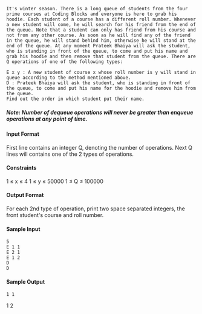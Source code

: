 ```
It's winter season. There is a long queue of students from the four prime courses at Coding Blocks and everyone is here to grab his hoodie. Each student of a course has a different roll number. Whenever a new student will come, he will search for his friend from the end of the queue. Note that a student can only has friend from his course and not from any other course. As soon as he will find any of the friend in the queue, he will stand behind him, otherwise he will stand at the end of the queue. At any moment Prateek Bhaiya will ask the student, who is standing in front of the queue, to come and put his name and grab his hoodie and then remove that student from the queue. There are Q operations of one of the following types:

E x y : A new student of course x whose roll number is y will stand in queue according to the method mentioned above.
D : Prateek Bhaiya will ask the student, who is standing in front of the queue, to come and put his name for the hoodie and remove him from the queue.
Find out the order in which student put their name.
```
##### Note: Number of dequeue operations will never be greater than enqueue operations at any point of time.



#### Input Format
First line contains an integer Q, denoting the number of operations. Next Q lines will contains one of the 2 types of operations.

#### Constraints
1 ≤ x ≤ 4 1 ≤ y ≤ 50000 1 ≤ Q ≤ 100000

#### Output Format
For each 2nd type of operation, print two space separated integers, the front student's course and roll number.

#### Sample Input
```
5
E 1 1
E 2 1
E 1 2
D
D
```
#### Sample Output
```
1 1
```
1 2
